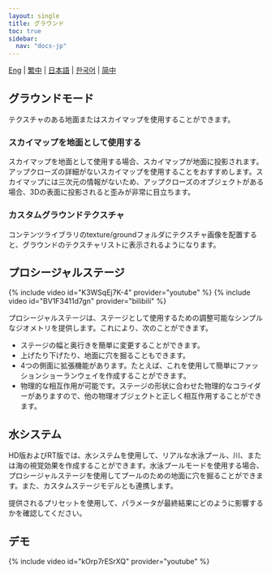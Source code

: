 ```yaml
---
layout: single
title: グラウンド
toc: true
sidebar:
  nav: "docs-jp"
---
```

[Eng](/dancexr/features/ground) | [繁中](/tw/dancexr/features/ground) | [日本語](/jp/dancexr/features/ground) | [한국어](/kr/dancexr/features/ground) | [简中](/zh/dancexr/features/ground)


## グラウンドモード
テクスチャのある地面またはスカイマップを使用することができます。

### スカイマップを地面として使用する
スカイマップを地面として使用する場合、スカイマップが地面に投影されます。アップクローズの詳細がないスカイマップを使用することをおすすめします。スカイマップには三次元の情報がないため、アップクローズのオブジェクトがある場合、3Dの表面に投影されると歪みが非常に目立ちます。

### カスタムグラウンドテクスチャ
コンテンツライブラリのtexture/groundフォルダにテクスチャ画像を配置すると、グラウンドのテクスチャリストに表示されるようになります。

## プロシージャルステージ
{% include video id="K3WSqEj7K-4" provider="youtube" %}
{% include video id="BV1F3411d7gn" provider="bilibili" %}

プロシージャルステージは、ステージとして使用するための調整可能なシンプルなジオメトリを提供します。これにより、次のことができます。
* ステージの幅と奥行きを簡単に変更することができます。
* 上げたり下げたり、地面に穴を掘ることもできます。
* 4つの側面に拡張機能があります。たとえば、これを使用して簡単にファッションショーランウェイを作成することができます。
* 物理的な相互作用が可能です。ステージの形状に合わせた物理的なコライダーがありますので、他の物理オブジェクトと正しく相互作用することができます。

## 水システム
HD版およびRT版では、水システムを使用して、リアルな水泳プール、川、または海の視覚効果を作成することができます。水泳プールモードを使用する場合、プロシージャルステージを使用してプールのための地面に穴を掘ることができます。また、カスタムステージモデルとも連携します。

提供されるプリセットを使用して、パラメータが最終結果にどのように影響するかを確認してください。

## デモ
{% include video id="kOrp7rESrXQ" provider="youtube" %}